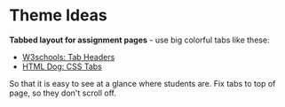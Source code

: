 # Theme Ideas

**Tabbed layout for assignment pages** - use big colorful tabs like these:

* [W3schools: Tab Headers](https://www.w3schools.com/howto/howto_js_tab_header.asp)
* [HTML Dog: CSS Tabs](http://htmldog.com/techniques/tabs/)

So that it is easy to see at a glance where students are. Fix tabs to top of page, so they don't scroll off.
